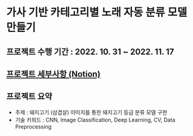 # 가사 기반 카테고리별 노래 자동 분류 모델 만들기

## 프로젝트 수행 기간 : 2022. 10. 31 ~ 2022. 11. 17

## [프로젝트 세부사항 (Notion)](https://iris-kilometer-1d6.notion.site/225a11720f0944ecb348b3ab6fe33507)

## 프로젝트 요약
- 주제 : 돼지고기 (삼겹살) 이미지를 통한 돼지고기 등급 분류 모델 구현
- 기술 키워드 : CNN, Image Classification, Deep Learning, CV, Data Preprocessing
